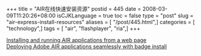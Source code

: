 +++
title = "AIR在线快速安装资源"
postid = 445
date = 2008-03-09T11:20:26+08:00
isCJKLanguage = true
toc = false
type = "post"
slug = "air-express-install-resources"
aliases = [ "/post/445.html",]
categories = [ "technology",]
tags = [ "air", "flashplayer", "ria",]
+++


[Installing and running AIR applications from a web
page](http://livedocs.adobe.com/air/1/devappshtml/help.html?content=distributing_apps_3.html#1035778)  
[Deploying Adobe AIR applications seamlessly with badge
install](http://www.adobe.com/devnet/air/articles/air_badge_install.html)

